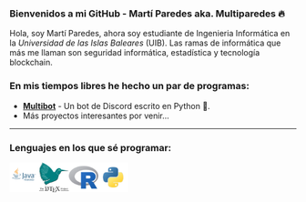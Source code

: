 [//]: <> (Read me sobre mi página de GitHub)
### **Bienvenidos a mi GitHub - Martí Paredes aka. Multiparedes 🔥** ###

Hola, soy Martí Paredes, ahora soy estudiante de Ingenieria Informática en la
*Universidad de las Islas Baleares* (UIB). Las ramas de informática que más me llaman son seguridad informática, estadística y tecnología blockchain.

### En mis tiempos libres he hecho un par de programas: ###
- **[Multibot](https://github.com/multiparedes/Multibot)** - Un bot de Discord escrito en Python 🐍. 
- Más proyectos interesantes por venir... 

---

### **Lenguajes en los que sé programar:** ###

<img align="left" alt="Java" width="52px" src="https://raw.githubusercontent.com/github/explore/80688e429a7d4ef2fca1e82350fe8e3517d3494d/topics/java/java.png" />
<img align="left" alt="LaTeX" width="52px" src="https://raw.githubusercontent.com/github/explore/80688e429a7d4ef2fca1e82350fe8e3517d3494d/topics/latex/latex.png" />
<img align="left" alt="R" width="52px" src="https://raw.githubusercontent.com/github/explore/80688e429a7d4ef2fca1e82350fe8e3517d3494d/topics/r/r.png" />
<img align="left" alt="Python" width="52px" src="https://raw.githubusercontent.com/github/explore/80688e429a7d4ef2fca1e82350fe8e3517d3494d/topics/python/python.png" />